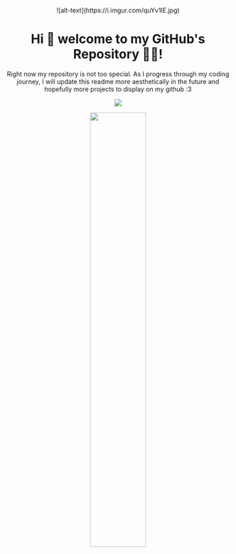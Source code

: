 <p align='center'>
  ![alt-text](https://i.imgur.com/quYv1IE.jpg)
</p>

<h1 align='center'>
  Hi 👋 welcome to my GitHub's Repository 👨‍💻!
</h1>

<p align="center">
  Right now my repository is not too special. As I progress through my coding journey, I will update this readme more aesthetically in the future and hopefully more projects to display on my github :3
</p>

<p align='center'>
   <a href="https://github.com/anuraghazra/github-readme-stats">
    <img align="center" src="https://github-readme-stats.vercel.app/api?username=ziwei531&show_icons=true&theme=tokyonight" />
  </a>
</p>

<p align='center'>
  <a href="#"><img src="https://github-readme-stats.vercel.app/api/top-langs/?username=ziwei531&layout=compact&theme=tokyodark" width="50%" height="50%"></a>
</p>
